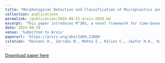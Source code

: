 ```yaml
---
title: "Morphological Detection and Classification of Microplastics and Nanoplastics Emerged from Consumer Products by Deep Learning"
collection: publications
permalink: /publication/2024-09-15-arxiv-2024.md
excerpt: 'This paper introduces M^3RS, a novel framework for time-bound multi-robot, multi-objective routing and scheduling missions with multiple task execution modes. It optimally assigns task sequences and execution modes to each agent based on user-defined criteria, addressing the trade-offs inherent in multi-robot applications. Utilizing a mixed-integer linear programming model and efficient column generation scheme, M^3RS is applied to the task of multi-robot disinfection in public spaces. Experiments highlight the advantages of multiple modes over fixed execution modes, demonstrating flexibility and improved performance in joint metrics.'
date: 2024-09-20
venue: 'Submitted to Arxiv'
paperurl: 'https://arxiv.org/abs/2409.13688'
citation: 'Rezvani H., Zarrabi N., Mehta I., Kolios C., Jaafar H.A., Kao C.H., Saeedi S., Yousefi N. M^3RS: Morphological Detection and Classification of Microplastics and Nanoplastics Emerged from Consumer Products by Deep Learning. arXiv preprint arXiv:2409.13688. 2024 Sep 20.'
---
```


<a href='https://arxiv.org/abs/2409.13688'>Download paper here</a>

